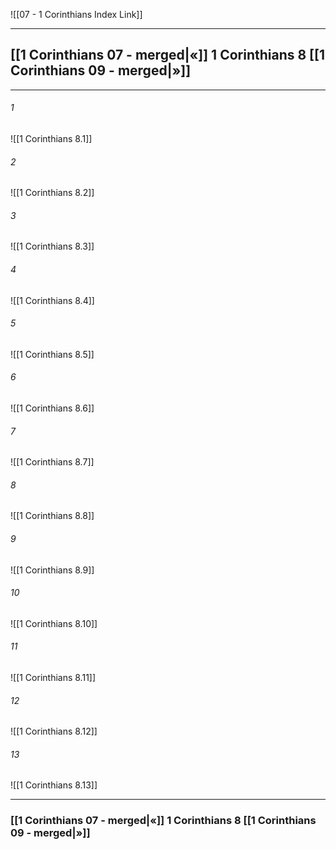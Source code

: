 ![[07 - 1 Corinthians Index Link]]

---
##  [[1 Corinthians 07 - merged|«]] 1 Corinthians 8 [[1 Corinthians 09 - merged|»]]

---

###### 1
![[1 Corinthians 8.1]] 

###### 2
![[1 Corinthians 8.2]] 

###### 3
![[1 Corinthians 8.3]] 

###### 4
![[1 Corinthians 8.4]]

###### 5 
![[1 Corinthians 8.5]] 

###### 6
![[1 Corinthians 8.6]] 

###### 7
![[1 Corinthians 8.7]] 

###### 8
![[1 Corinthians 8.8]] 

###### 9
![[1 Corinthians 8.9]] 

###### 10
![[1 Corinthians 8.10]] 

###### 11
![[1 Corinthians 8.11]] 

###### 12
![[1 Corinthians 8.12]]

###### 13
![[1 Corinthians 8.13]] 


---
###  [[1 Corinthians 07 - merged|«]] 1 Corinthians 8 [[1 Corinthians 09 - merged|»]]